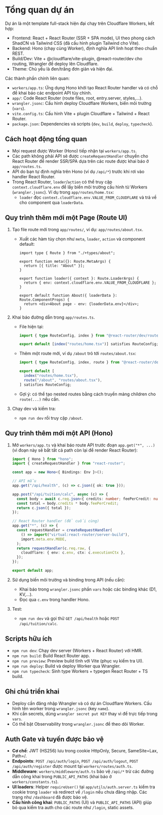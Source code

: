 # Tổng quan dự án

Dự án là một template full-stack hiện đại chạy trên Cloudflare Workers, kết hợp:

- Frontend: React + React Router (SSR + SPA mode), UI theo phong cách ShadCN và Tailwind CSS (đã cấu hình plugin Tailwind cho Vite).
- Backend: Hono (chạy cùng Worker), định nghĩa API linh hoạt theo chuẩn REST.
- Build/Dev: Vite + @cloudflare/vite-plugin, @react-router/dev cho routing, Wrangler để deploy lên Cloudflare.
- Theme: Chủ yếu là đen/trắng đơn giản và hiện đại.

Các thành phần chính liên quan:
- `workers/app.ts`: Ứng dụng Hono khởi tạo React Router handler và có chỗ để khai báo các endpoint API tùy chỉnh.
- `app/`: Code React Router (route files, root, entry.server, styles,…).
- `wrangler.jsonc`: Cấu hình deploy Cloudflare Workers, biến môi trường (`vars`).
- `vite.config.ts`: Cấu hình Vite + plugin Cloudflare + Tailwind + React Router.
- `package.json`: Dependencies và scripts (`dev`, `build`, `deploy`, `typecheck`).

## Cách hoạt động tổng quan

- Mọi request được Worker (Hono) tiếp nhận tại `workers/app.ts`.
- Các path không phải API sẽ được `createRequestHandler` chuyển cho React Router để render SSR/SPA dựa trên các route được khai báo ở `app/routes.ts`.
- API do bạn tự định nghĩa trên Hono (ví dụ `/api/*`) trước khi rơi vào handler React Router.
- Trong React Router, `loader`/`action` có thể truy cập `context.cloudflare.env` để lấy biến môi trường cấu hình từ Workers (`wrangler.jsonc`). Ví dụ trong `app/routes/home.tsx`:
  - `loader` đọc `context.cloudflare.env.VALUE_FROM_CLOUDFLARE` và trả về cho component qua `loaderData`.

## Quy trình thêm mới một Page (Route UI)

1) Tạo file route mới trong `app/routes/`, ví dụ: `app/routes/about.tsx`.
   - Xuất các hàm tùy chọn như `meta`, `loader`, `action` và component default:
     ```tsx
     import type { Route } from "./+types/about";

     export function meta({}: Route.MetaArgs) {
       return [{ title: "About" }];
     }

     export function loader({ context }: Route.LoaderArgs) {
       return { env: context.cloudflare.env.VALUE_FROM_CLOUDFLARE };
     }

     export default function About({ loaderData }: Route.ComponentProps) {
       return <div>About page - env: {loaderData.env}</div>;
     }
     ```

2) Khai báo đường dẫn trong `app/routes.ts`.
   - File hiện tại:
     ```ts
     import { type RouteConfig, index } from "@react-router/dev/routes";

     export default [index("routes/home.tsx")] satisfies RouteConfig;
     ```
   - Thêm một route mới, ví dụ `/about` trỏ tới `routes/about.tsx`:
     ```ts
     import { type RouteConfig, index, route } from "@react-router/dev/routes";

     export default [
       index("routes/home.tsx"),
       route("/about", "routes/about.tsx"),
     ] satisfies RouteConfig;
     ```
   - Gợi ý: có thể tạo nested routes bằng cách truyền mảng children cho `route(...)` nếu cần.

3) Chạy dev và kiểm tra:
   - `npm run dev` rồi truy cập `/about`.

## Quy trình thêm mới một API (Hono)

1) Mở `workers/app.ts` và khai báo route API trước đoạn `app.get("*", ...)` (vì đoạn này sẽ bắt tất cả path còn lại để render React Router):
   ```ts
   import { Hono } from "hono";
   import { createRequestHandler } from "react-router";

   const app = new Hono<{ Bindings: Env }>();

   // API mẫu
   app.get("/api/health", (c) => c.json({ ok: true }));

   app.post("/api/tuition/calc", async (c) => {
     const body = await c.req.json<{ credits: number; feePerCredit: number }>();
     const total = body.credits * body.feePerCredit;
     return c.json({ total });
   });

   // React Router handler (để cuối cùng)
   app.get("*", (c) => {
     const requestHandler = createRequestHandler(
       () => import("virtual:react-router/server-build"),
       import.meta.env.MODE,
     );
     return requestHandler(c.req.raw, {
       cloudflare: { env: c.env, ctx: c.executionCtx },
     });
   });

   export default app;
   ```

2) Sử dụng biến môi trường và binding trong API (nếu cần):
   - Khai báo trong `wrangler.jsonc` phần `vars` hoặc các binding khác (D1, KV,…).
   - Đọc qua `c.env` trong handler Hono.

3) Test:
   - `npm run dev` và gọi thử `GET /api/health` hoặc `POST /api/tuition/calc`.

## Scripts hữu ích

- `npm run dev`: Chạy dev server (Workers + React Router) với HMR.
- `npm run build`: Build React Router app.
- `npm run preview`: Preview build tĩnh với Vite (phục vụ kiểm tra UI).
- `npm run deploy`: Build và deploy Worker qua Wrangler.
- `npm run typecheck`: Sinh type Workers + typegen React Router + TS build.

## Ghi chú triển khai

- Deploy cần đăng nhập Wrangler và có dự án Cloudflare Workers. Cấu hình tên worker trong `wrangler.jsonc` (key `name`).
- Khi cần secrets, dùng `wrangler secret put KEY` thay vì để trực tiếp trong `vars`.
- Có thể bật Observability trong `wrangler.jsonc` để theo dõi Worker.

## Auth Gate và tuyến được bảo vệ

- __Cơ chế__: JWT (HS256) lưu trong cookie HttpOnly, Secure, SameSite=Lax, Path=/.
- __Endpoints__: `POST /api/auth/login`, `POST /api/auth/logout`, `POST /api/auth/register` được mount tại `workers/routes/auth.ts`.
- __Middleware__: `workers/middleware/auth.ts` bảo vệ `/api/*` trừ các đường dẫn công khai trong `PUBLIC_API_PATHS` (khai báo ở `workers/constants.ts`).
- __UI loaders__: Helper `requireUser()` tại `app/utils/auth.server.ts` kiểm tra cookie trong `loader` và redirect về `/login` nếu chưa đăng nhập. Các trang như `/dashboard` đã được bảo vệ.
- __Cấu hình công khai__: `PUBLIC_PATHS` (UI) và `PUBLIC_API_PATHS` (API) giúp bỏ qua kiểm tra auth cho các route như `/login`, static assets.
